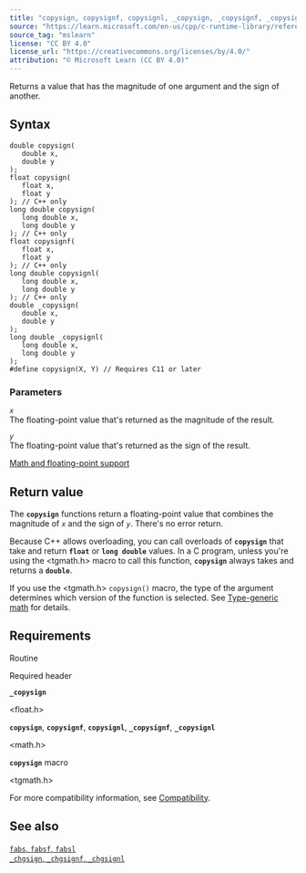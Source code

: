 ```yaml
---
title: "copysign, copysignf, copysignl, _copysign, _copysignf, _copysignl"
source: "https://learn.microsoft.com/en-us/cpp/c-runtime-library/reference/copysign-copysignf-copysignl-copysign-copysignf-copysignl?view=msvc-170"
source_tag: "mslearn"
license: "CC BY 4.0"
license_url: "https://creativecommons.org/licenses/by/4.0/"
attribution: "© Microsoft Learn (CC BY 4.0)"
---
```

Returns a value that has the magnitude of one argument and the sign of another.

## Syntax

```
double copysign(
   double x,
   double y
);
float copysign(
   float x,
   float y
); // C++ only
long double copysign(
   long double x,
   long double y
); // C++ only
float copysignf(
   float x,
   float y
); // C++ only
long double copysignl(
   long double x,
   long double y
); // C++ only
double _copysign(
   double x,
   double y
);
long double _copysignl(
   long double x,
   long double y
);
#define copysign(X, Y) // Requires C11 or later
```

### Parameters

_`x`_  
The floating-point value that's returned as the magnitude of the result.

_`y`_  
The floating-point value that's returned as the sign of the result.

[Math and floating-point support](https://learn.microsoft.com/en-us/cpp/c-runtime-library/floating-point-support?view=msvc-170)

## Return value

The **`copysign`** functions return a floating-point value that combines the magnitude of _`x`_ and the sign of _`y`_. There's no error return.

Because C++ allows overloading, you can call overloads of **`copysign`** that take and return **`float`** or **`long double`** values. In a C program, unless you're using the <tgmath.h> macro to call this function, **`copysign`** always takes and returns a **`double`**.

If you use the <tgmath.h> `copysign()` macro, the type of the argument determines which version of the function is selected. See [Type-generic math](https://learn.microsoft.com/en-us/cpp/c-runtime-library/tgmath?view=msvc-170) for details.

## Requirements

Routine

Required header

**`_copysign`**

<float.h>

**`copysign`**, **`copysignf`**, **`copysignl`**, **`_copysignf`**, **`_copysignl`**

<math.h>

**`copysign`** macro

<tgmath.h>

For more compatibility information, see [Compatibility](https://learn.microsoft.com/en-us/cpp/c-runtime-library/compatibility?view=msvc-170).

## See also

[`fabs`, `fabsf`, `fabsl`](https://learn.microsoft.com/en-us/cpp/c-runtime-library/reference/fabs-fabsf-fabsl?view=msvc-170)  
[`_chgsign`, `_chgsignf`, `_chgsignl`](https://learn.microsoft.com/en-us/cpp/c-runtime-library/reference/chgsign-chgsignf-chgsignl?view=msvc-170)